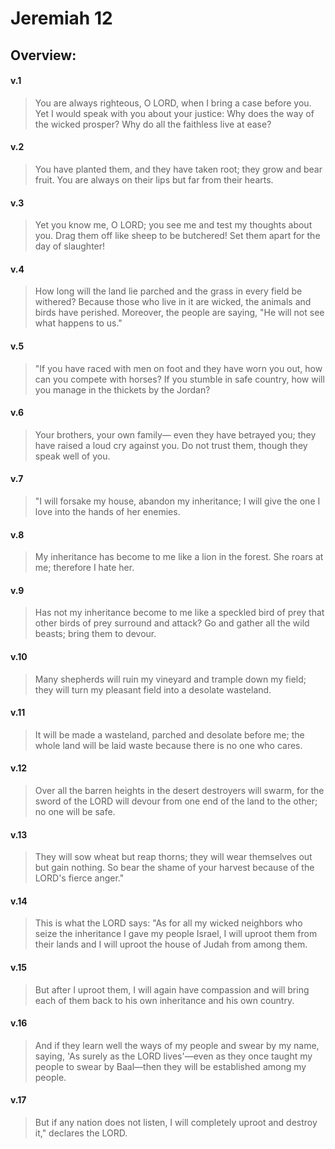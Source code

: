 # Jeremiah 12

## Overview:


#### v.1
>You are always righteous, O LORD, when I bring a case before you. Yet I would speak with you about your justice: Why does the way of the wicked prosper? Why do all the faithless live at ease?

#### v.2
>You have planted them, and they have taken root; they grow and bear fruit. You are always on their lips but far from their hearts.

#### v.3
>Yet you know me, O LORD; you see me and test my thoughts about you. Drag them off like sheep to be butchered! Set them apart for the day of slaughter!

#### v.4
>How long will the land lie parched and the grass in every field be withered? Because those who live in it are wicked, the animals and birds have perished. Moreover, the people are saying, "He will not see what happens to us."

#### v.5
>"If you have raced with men on foot and they have worn you out, how can you compete with horses? If you stumble in safe country, how will you manage in the thickets by the Jordan?

#### v.6
>Your brothers, your own family— even they have betrayed you; they have raised a loud cry against you. Do not trust them, though they speak well of you.

#### v.7
>"I will forsake my house, abandon my inheritance; I will give the one I love into the hands of her enemies.

#### v.8
>My inheritance has become to me like a lion in the forest. She roars at me; therefore I hate her.

#### v.9
>Has not my inheritance become to me like a speckled bird of prey that other birds of prey surround and attack? Go and gather all the wild beasts; bring them to devour.

#### v.10
>Many shepherds will ruin my vineyard and trample down my field; they will turn my pleasant field into a desolate wasteland.

#### v.11
>It will be made a wasteland, parched and desolate before me; the whole land will be laid waste because there is no one who cares.

#### v.12
>Over all the barren heights in the desert destroyers will swarm, for the sword of the LORD will devour from one end of the land to the other; no one will be safe.

#### v.13
>They will sow wheat but reap thorns; they will wear themselves out but gain nothing. So bear the shame of your harvest because of the LORD's fierce anger."

#### v.14
>This is what the LORD says: "As for all my wicked neighbors who seize the inheritance I gave my people Israel, I will uproot them from their lands and I will uproot the house of Judah from among them.

#### v.15
>But after I uproot them, I will again have compassion and will bring each of them back to his own inheritance and his own country.

#### v.16
>And if they learn well the ways of my people and swear by my name, saying, 'As surely as the LORD lives'—even as they once taught my people to swear by Baal—then they will be established among my people.

#### v.17
>But if any nation does not listen, I will completely uproot and destroy it," declares the LORD.



